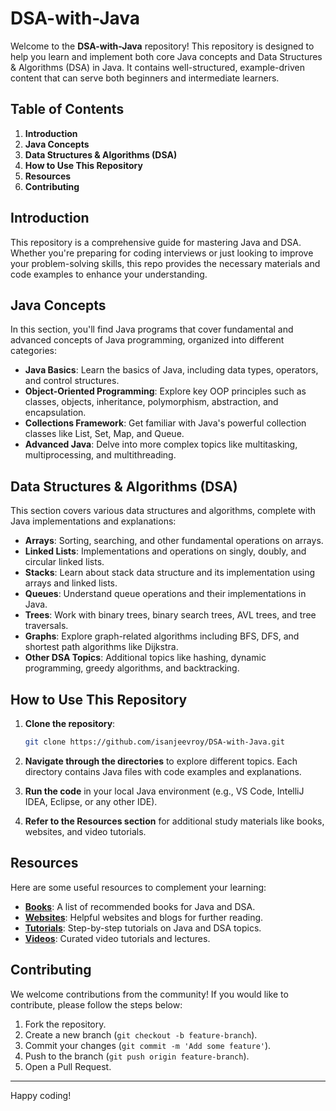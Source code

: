 # DSA-with-Java

Welcome to the **DSA-with-Java** repository! This repository is designed to help you learn and implement both core Java concepts and Data Structures & Algorithms (DSA) in Java. It contains well-structured, example-driven content that can serve both beginners and intermediate learners.

## Table of Contents

1. **Introduction**
2. **Java Concepts**
3. **Data Structures & Algorithms (DSA)**
4. **How to Use This Repository**
5. **Resources**
6. **Contributing**

## Introduction

This repository is a comprehensive guide for mastering Java and DSA. Whether you're preparing for coding interviews or just looking to improve your problem-solving skills, this repo provides the necessary materials and code examples to enhance your understanding.

## Java Concepts

In this section, you'll find Java programs that cover fundamental and advanced concepts of Java programming, organized into different categories:

- **Java Basics**: Learn the basics of Java, including data types, operators, and control structures.
- **Object-Oriented Programming**: Explore key OOP principles such as classes, objects, inheritance, polymorphism, abstraction, and encapsulation.
- **Collections Framework**: Get familiar with Java's powerful collection classes like List, Set, Map, and Queue.
- **Advanced Java**: Delve into more complex topics like multitasking, multiprocessing, and multithreading.

## Data Structures & Algorithms (DSA)

This section covers various data structures and algorithms, complete with Java implementations and explanations:

- **Arrays**: Sorting, searching, and other fundamental operations on arrays.
- **Linked Lists**: Implementations and operations on singly, doubly, and circular linked lists.
- **Stacks**: Learn about stack data structure and its implementation using arrays and linked lists.
- **Queues**: Understand queue operations and their implementations in Java.
- **Trees**: Work with binary trees, binary search trees, AVL trees, and tree traversals.
- **Graphs**: Explore graph-related algorithms including BFS, DFS, and shortest path algorithms like Dijkstra.
- **Other DSA Topics**: Additional topics like hashing, dynamic programming, greedy algorithms, and backtracking.

## How to Use This Repository

1. **Clone the repository**:
    ```bash
    git clone https://github.com/isanjeevroy/DSA-with-Java.git
    ```

2. **Navigate through the directories** to explore different topics. Each directory contains Java files with code examples and explanations.

3. **Run the code** in your local Java environment (e.g., VS Code, IntelliJ IDEA, Eclipse, or any other IDE).

4. **Refer to the Resources section** for additional study materials like books, websites, and video tutorials.

## Resources

Here are some useful resources to complement your learning:

- **[Books](Resources/Books.md)**: A list of recommended books for Java and DSA.
- **[Websites](Resources/Websites.md)**: Helpful websites and blogs for further reading.
- **[Tutorials](Resources/Tutorials.md)**: Step-by-step tutorials on Java and DSA topics.
- **[Videos](Resources/Videos.md)**: Curated video tutorials and lectures.

## Contributing

We welcome contributions from the community! If you would like to contribute, please follow the steps below:

1. Fork the repository.
2. Create a new branch (`git checkout -b feature-branch`).
3. Commit your changes (`git commit -m 'Add some feature'`).
4. Push to the branch (`git push origin feature-branch`).
5. Open a Pull Request.

---

Happy coding!
